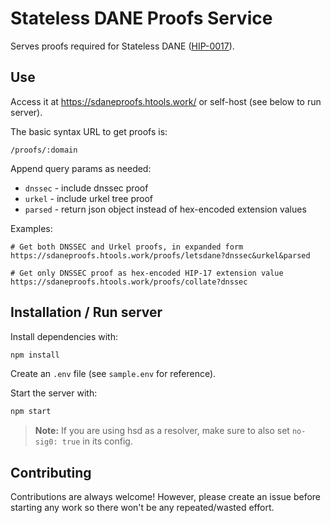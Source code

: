 # Stateless DANE Proofs Service

Serves proofs required for Stateless DANE ([HIP-0017](https://hsd-dev.org/HIPs/proposals/0017/)).

## Use

Access it at https://sdaneproofs.htools.work/ or self-host (see below to run server).

The basic syntax URL to get proofs is:

```
/proofs/:domain
```

Append query params as needed:

- `dnssec` - include dnssec proof
- `urkel` - include urkel tree proof
- `parsed` - return json object instead of hex-encoded extension values

Examples:

```
# Get both DNSSEC and Urkel proofs, in expanded form
https://sdaneproofs.htools.work/proofs/letsdane?dnssec&urkel&parsed

# Get only DNSSEC proof as hex-encoded HIP-17 extension value
https://sdaneproofs.htools.work/proofs/collate?dnssec
```

## Installation / Run server

Install dependencies with:

```sh
npm install
```

Create an `.env` file (see `sample.env` for reference).

Start the server with:

```sh
npm start
```

> **Note:** If you are using hsd as a resolver, make sure to also set `no-sig0: true` in its config.

## Contributing

Contributions are always welcome! However, please create an issue before starting any work so there won't be any repeated/wasted effort.
